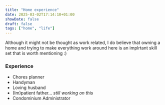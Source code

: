 ```yaml
---
title: "Home experience"
date: 2025-03-02T17:14:10+01:00
showDate: false
draft: false
tags: ["home", "life"]
---
```


Although it might not be thought as work related, I do believe that owning a home and trying to make everything work around here is an implrtant skill set that is worth mentioning :)

### Experience
- Chores planner
- Handyman
- Loving husband
- (Im)patient father... *still working on this*
- Condominium Administrator
